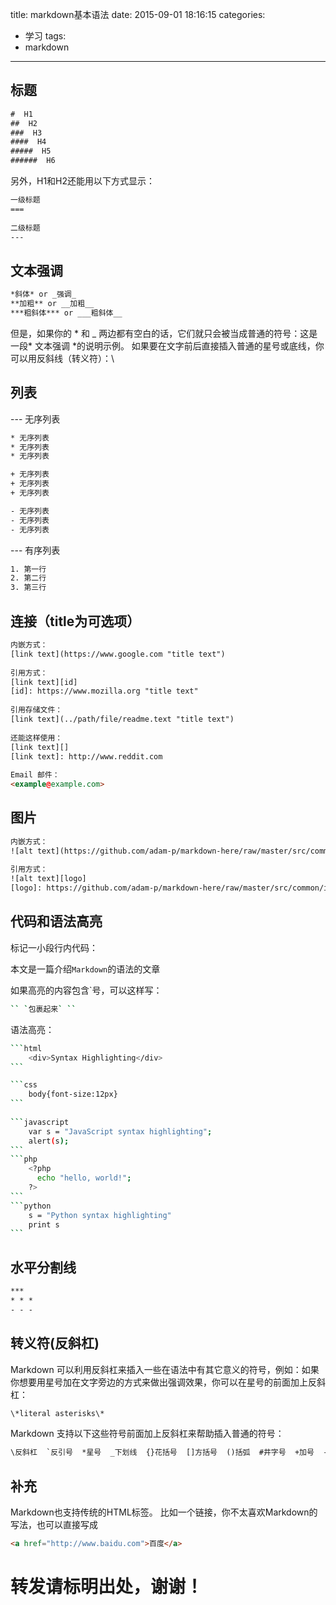 title: markdown基本语法
date: 2015-09-01 18:16:15
categories:
- 学习
tags:
- markdown
---

## 标题

~~~html
#  H1
##  H2
###  H3
####  H4
#####  H5
######  H6
~~~
另外，H1和H2还能用以下方式显示：
~~~html
一级标题
===
 
二级标题
---
~~~
<!--more-->

## 文本强调
~~~html
*斜体* or _强调_
**加粗** or __加粗__
***粗斜体*** or ___粗斜体__
~~~
但是，如果你的 * 和 _ 两边都有空白的话，它们就只会被当成普通的符号：这是一段* 文本强调 *的说明示例。
如果要在文字前后直接插入普通的星号或底线，你可以用反斜线（转义符）：\

## 列表

--- 无序列表
~~~html
* 无序列表
* 无序列表
* 无序列表

+ 无序列表
+ 无序列表
+ 无序列表

- 无序列表
- 无序列表
- 无序列表
~~~

--- 有序列表
~~~html
1. 第一行
2. 第二行
3. 第三行
~~~

## 连接（title为可选项）
~~~html
内嵌方式：
[link text](https://www.google.com "title text")
 
引用方式：
[link text][id]
[id]: https://www.mozilla.org "title text"
 
引用存储文件：
[link text](../path/file/readme.text "title text")
 
还能这样使用：
[link text][]
[link text]: http://www.reddit.com
 
Email 邮件：
<example@example.com>
~~~

## 图片
~~~html
内嵌方式：
![alt text](https://github.com/adam-p/markdown-here/raw/master/src/common/images/icon48.png "title text")
 
引用方式：
![alt text][logo]
[logo]: https://github.com/adam-p/markdown-here/raw/master/src/common/images/icon48.png "title text"
~~~
## 代码和语法高亮
标记一小段行内代码：

本文是一篇介绍`Markdown`的语法的文章
 
如果高亮的内容包含`号，可以这样写：
~~~bash
`` `包裹起来` ``
~~~
 
语法高亮：
~~~bash
```html
    <div>Syntax Highlighting</div>
```

```css
    body{font-size:12px}
```
 
```javascript
    var s = "JavaScript syntax highlighting";
    alert(s);
```
```php
    <?php
      echo "hello, world!";
    ?>
```
```python
    s = "Python syntax highlighting"
    print s
```
~~~

## 水平分割线
```html
***
* * *
- - -
```

## 转义符(反斜杠)
Markdown 可以利用反斜杠来插入一些在语法中有其它意义的符号，例如：如果你想要用星号加在文字旁边的方式来做出强调效果，你可以在星号的前面加上反斜杠：
```html
\*literal asterisks\*
```

Markdown 支持以下这些符号前面加上反斜杠来帮助插入普通的符号：
```html
\反斜杠  `反引号  *星号  _下划线  {}花括号  []方括号  ()括弧  #井字号  +加号  -减号  .英文句 !感叹号
```

## 补充
Markdown也支持传统的HTML标签。
比如一个链接，你不太喜欢Markdown的写法，也可以直接写成
```html
<a href="http://www.baidu.com">百度</a>
```



# 转发请标明出处，谢谢！